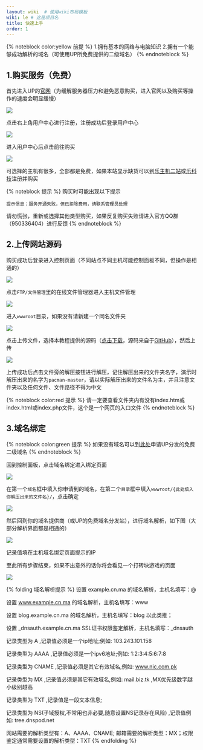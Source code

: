 ```yaml
---
layout: wiki  # 使用wiki布局模板
wiki: le # 这是项目名
title: 快速上手
order: 1
---
```


{% noteblock color:yellow 前提 %}
1.拥有基本的网络与电脑知识
2.拥有一个能够成功解析的域名（可使用UP所免费提供的二级域名）
{% endnoteblock %}

## 1.购买服务（免费）

首先进入UP的[官网](http://idc.letec.xyz/)（为缓解服务器压力和避免恶意购买，进入官网以及购买等操作的速度会明显缓慢）

![](https://gitee.com/MrVanme/photos/raw/master/202201242028299.jpeg)

点击右上角用户中心进行注册，注册成功后登录用户中心

![](https://gitee.com/MrVanme/photos/raw/master/202201242029849.jpeg)

进入用户中心后点击前往购买

![](https://gitee.com/MrVanme/photos/raw/master/202201242037473.png)

可选择的主机有很多，全部都是免费，如果本站显示缺货可以到[乐主机二站](http://idc1.letec.xyz/)或[乐科技](http://idc.zuizui.world/index.php/buy/index/)注册并购买

{% noteblock 提示 %}
购买时可能出现以下提示

```
提示信息：服务开通失败，但已扣除费用，请联系管理员处理
```
请勿慌张，重新或选择其他类型购买，如果反复购买失败请进入官方QQ群（950336404）进行反馈
{% endnoteblock %}


## 2.上传网站源码

购买成功后登录进入控制页面（不同站点不同主机可能控制面板不同，但操作是相通的）

![](https://gitee.com/MrVanme/photos/raw/master/202201242050410.jpeg)

点击```FTP/文件管理```里的在线文件管理器进入主机文件管理

![](https://gitee.com/MrVanme/photos/raw/master/202201242054039.jpeg)

进入```wwwroot```目录，如果没有请新建一个同名文件夹

![](https://gitee.com/MrVanme/photos/raw/master/202201242058895.jpeg)

点击上传文件，选择本教程提供的源码（[点击下载](https://oneindex-serverless-riceneeder.vercel.app/%E5%85%B6%E4%BB%96/game.7z
)，源码来自于[GitHub](https://github.com/yangyunhe369/h5-game-blockBreaker/)），然后上传

![](https://gitee.com/MrVanme/photos/raw/master/202201242101706.jpeg)

上传成功后点击文件旁的解压按钮进行解压，记住解压出来的文件夹名字，演示时解压出来的名字为```pacman-master```，请以实际解压出来的文件名为主，并且注意文件夹以及任何文件、文件路径不得为中文

{% noteblock color:red 提示 %}
请一定要查看文件夹内有没有index.htm或index.html或index.php文件，这个是一个网页的入口文件
{% endnoteblock %}

## 3.域名绑定

{% noteblock color:green 提示 %}
如果没有域名可以到[此处](http://yumingfenfa.xyz/)申请UP分发的免费二级域名
{% endnoteblock %}

回到控制面板，点击域名绑定进入绑定页面

![](https://gitee.com/MrVanme/photos/raw/master/202201242143750.jpeg)

在第一个``域名``框中填入你申请到的域名，在第二个``目录``框中填入``wwwroot/{此处填入你解压出来的文件名}/``，点击确定

![](https://gitee.com/MrVanme/photos/raw/master/202201242149651.jpeg)

然后回到你的域名提供商（或UP的免费域名分发站），进行域名解析，如下图（大部分解析界面都是相通的）

![](https://gitee.com/MrVanme/photos/raw/master/202201242151458.jpeg)

记录值填在主机域名绑定页面提示的IP

至此所有步骤结束，如果不出意外的话你将会看见一个打砖块游戏的页面

![](https://gitee.com/MrVanme/photos/raw/master/202201242154484.jpeg)

{% folding 域名解析提示 %}
设置 example.cn.ma 的域名解析，主机名填写：@

设置 www.example.cn.ma 的域名解析，主机名填写：www

设置 blog.example.cn.ma 的域名解析，主机名填写：blog 以此类推；

设置 _dnsauth.example.cn.ma SSL证书权限鉴定解析，主机名填写：_dnsauth

记录类型为 A ,记录值必须是一个ip地址;例如: 103.243.101.158

记录类型为 AAAA ,记录值必须是一个ipv6地址;例如: 1:2:3:4:5:6:7:8

记录类型为 CNAME ,记录值必须是其它有效域名,例如: www.nic.com.pk

记录类型为 MX ,记录值必须是其它有效域名,例如: mail.biz.tk ,MX优先级数字越小级别越高

记录类型为 TXT ,记录值是一段文本信息;

记录类型为 NS(子域授权,不常用也非必要,随意设置NS记录存在风险) ,记录值例如: tree.dnspod.net

网站需要的解析类型有：A、AAAA、CNAME; 邮箱需要的解析类型：MX；权限鉴定通常需要设置的解析类型：TXT
{% endfolding %}